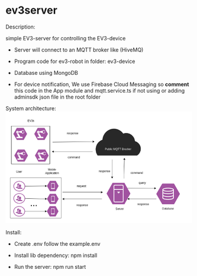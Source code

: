 # ev3server

Description:

simple EV3-server for controlling the EV3-device

- Server will connect to an MQTT broker like (HiveMQ)

- Program code for ev3-robot in folder: ev3-device 

- Database using MongoDB

- For device notification, We use Firebase Cloud Messaging so **comment** this code in the App module and mqtt.service.ts if not using or adding adminsdk json file in the root folder

System architecture:
![Alt text](https://github.com/giangNT1609/Ev3-server/blob/main/images/system_architechture.drawio_4.png)



Install:

+ Create .env follow the example.env

+ Install lib dependency: npm install

+ Run the server: npm run start



